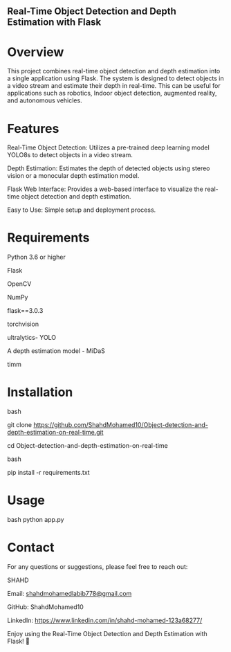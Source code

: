 ## Real-Time Object Detection and Depth Estimation with Flask
# Overview
This project combines real-time object detection and depth estimation into a single application using Flask. The system is designed to detect objects in a video stream and estimate their depth in real-time. This can be useful for applications such as robotics, Indoor object detection, augmented reality, and autonomous vehicles.

# Features
Real-Time Object Detection: Utilizes a pre-trained deep learning model  YOLO8s to detect objects in a video stream.

Depth Estimation: Estimates the depth of detected objects using stereo vision or a monocular depth estimation model.

Flask Web Interface: Provides a web-based interface to visualize the real-time object detection and depth estimation.

Easy to Use: Simple setup and deployment process.

# Requirements
Python 3.6 or higher

Flask

OpenCV

NumPy

flask==3.0.3

torchvision

ultralytics- YOLO

A depth estimation model - MiDaS

timm

# Installation

bash

git clone https://github.com/ShahdMohamed10/Object-detection-and-depth-estimation-on-real-time.git


cd Object-detection-and-depth-estimation-on-real-time

bash

pip install -r requirements.txt

# Usage
bash
python app.py

# Contact
For any questions or suggestions, please feel free to reach out:

SHAHD

Email: shahdmohamedlabib778@gmail.com

GitHub: ShahdMohamed10

LinkedIn: https://www.linkedin.com/in/shahd-mohamed-123a68277/


Enjoy using the Real-Time Object Detection and Depth Estimation with Flask! 🚀


